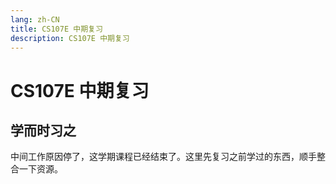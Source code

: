 ```yaml
---
lang: zh-CN
title: CS107E 中期复习
description: CS107E 中期复习
---
```


# CS107E 中期复习

## 学而时习之

中间工作原因停了，这学期课程已经结束了。这里先复习之前学过的东西，顺手整合一下资源。

##
